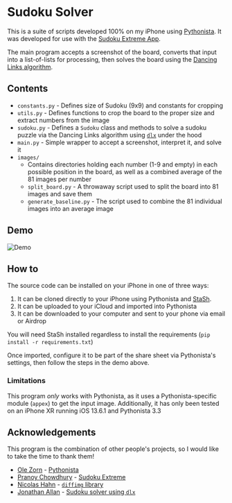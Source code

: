 # Sudoku Solver

This is a suite of scripts developed 100% on my iPhone using [Pythonista](http://omz-software.com/pythonista/). It was developed for use with the [Sudoku Extreme App](https://apps.apple.com/us/app/sudoku-extreme-classic-number/id1451683705).

The main program accepts a screenshot of the board, converts that input into a list-of-lists for processing, then solves the board using the [Dancing Links algorithm](https://en.wikipedia.org/wiki/Dancing_Links#:~:text=In%20computer%20science%2C%20dancing%20links,for%20the%20exact%20cover%20problem.).

## Contents
- `constants.py` - Defines size of Sudoku (9x9) and constants for cropping
- `utils.py` - Defines functions to crop the board to the proper size and extract numbers from the image
- `sudoku.py` - Defines a `Sudoku` class and methods to solve a sudoku puzzle via the Dancing Links algorithm using [`dlx`](https://pypi.org/project/dlx/) under the hood
- `main.py` - Simple wrapper to accept a screenshot, interpret it, and solve it
- `images/`
  - Contains directories holding each number (1-9 and empty) in each possible position in the board, as well as a combined average of the 81 images per number
  - `split_board.py` - A throwaway script used to split the board into 81 images and save them
  - `generate_baseline.py` - The script used to combine the 81 individual images into an average image

## Demo
![Demo](media/demo.gif)

## How to
The source code can be installed on your iPhone in one of three ways:

1. It can be cloned directly to your iPhone using Pythonista and [StaSh](https://github.com/ywangd/stash). 
2. It can be uploaded to your iCloud and imported into Pythonista
3. It can be downloaded to your computer and sent to your phone via email or Airdrop

You will need StaSh installed regardless to install the requirements (`pip install -r requirements.txt`)

Once imported, configure it to be part of the share sheet via Pythonista's settings, then follow the steps in the demo above.

### Limitations
This program _only_ works with Pythonista, as it uses a Pythonista-specific module (`appex`) to get the input image. Additionally, it has only been tested on an iPhone XR running iOS 13.6.1 and Pythonista 3.3

## Acknowledgements
This program is the combination of other people's projects, so I would like to take the time to thank them!

- [Ole Zorn](https://omz-software.com/) - [Pythonista](https://omz-software.com/pythonista/index.html)
- [Pranoy Chowdhury](https://apps.apple.com/us/developer/pranoy-chowdhury/id952263202) - [Sudoku Extreme](https://apps.apple.com/us/app/sudoku-extreme-classic-number/id1451683705)
- [Nicolas Hahn](https://github.com/nicolashahn) - [`diffimg` library](https://github.com/nicolashahn/diffimg)
- [Jonathan Allan](https://github.com/jjallan) - [Sudoku solver using `dlx`](https://github.com/jjallan/sudoku)